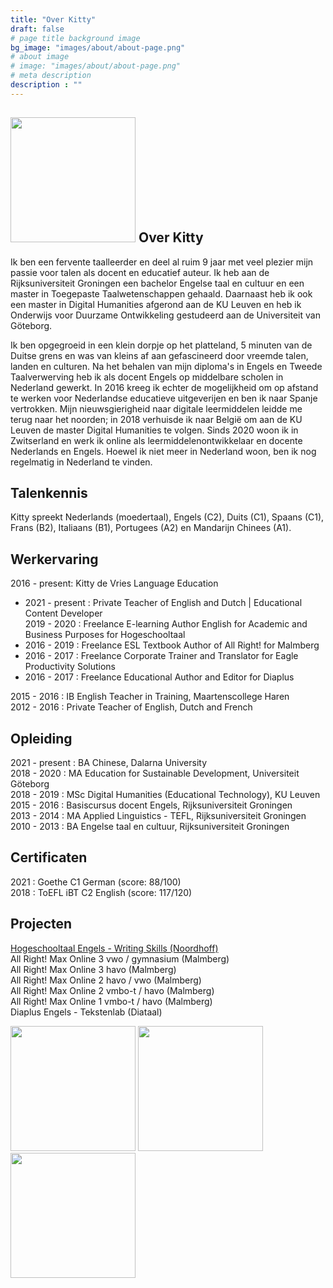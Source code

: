 ```yaml
---
title: "Over Kitty"
draft: false
# page title background image
bg_image: "images/about/about-page.png"
# about image
# image: "images/about/about-page.png"
# meta description
description : ""
---
```


## <img height=200px src=/images/about/kitty.jpeg> Over Kitty 
Ik ben een fervente taalleerder en deel al ruim 9 jaar met veel plezier mijn passie voor talen als docent en educatief auteur. Ik heb aan de Rijksuniversiteit Groningen een bachelor Engelse taal en cultuur en een master in Toegepaste Taalwetenschappen gehaald. Daarnaast heb ik ook een master in Digital Humanities afgerond aan de KU Leuven en heb ik Onderwijs voor Duurzame Ontwikkeling gestudeerd aan de Universiteit van Göteborg.

Ik ben opgegroeid in een klein dorpje op het platteland, 5 minuten van de Duitse grens en was van kleins af aan gefascineerd door vreemde talen, landen en culturen. Na het behalen van mijn diploma's in Engels en Tweede Taalverwerving heb ik als docent Engels op middelbare scholen in Nederland gewerkt. In 2016 kreeg ik echter de mogelijkheid om op afstand te werken voor Nederlandse educatieve uitgeverijen en ben ik naar Spanje vertrokken. Mijn nieuwsgierigheid naar digitale leermiddelen leidde me terug naar het noorden; in 2018 verhuisde ik naar België om aan de KU Leuven de master Digital Humanities te volgen. Sinds 2020 woon ik in Zwitserland en werk ik online als leermiddelenontwikkelaar en docente Nederlands en Engels. Hoewel ik niet meer in Nederland woon, ben ik nog regelmatig in Nederland te vinden. 

## Talenkennis
Kitty spreekt Nederlands (moedertaal), Engels (C2), Duits (C1), Spaans (C1), Frans (B2), Italiaans (B1), Portugees (A2) en Mandarijn Chinees (A1).

## Werkervaring

2016 - present: Kitty de Vries Language Education  
* 2021 - present : Private Teacher of English and Dutch | Educational Content Developer  
2019 - 2020 : Freelance E-learning Author English for Academic and Business Purposes for Hogeschooltaal  
* 2016 - 2019 : Freelance ESL Textbook Author of All Right! for Malmberg  
* 2016 - 2017 : Freelance Corporate Trainer and Translator for Eagle Productivity Solutions  
* 2016 - 2017 : Freelance Educational Author and Editor for Diaplus  

2015 - 2016 : IB English Teacher in Training, Maartenscollege Haren  
2012 - 2016 : Private Teacher of English, Dutch and French  


## Opleiding
2021 - present : BA Chinese, Dalarna University   
2018 - 2020 : MA Education for Sustainable Development, Universiteit Göteborg  
2018 - 2019 : MSc Digital Humanities (Educational Technology), KU Leuven  
2015 - 2016 : Basiscursus docent Engels, Rijksuniversiteit Groningen  
2013 - 2014 : MA Applied Linguistics - TEFL, Rijksuniversiteit Groningen    
2010 - 2013 : BA Engelse taal en cultuur, Rijksuniversiteit Groningen   

## Certificaten
2021 : Goethe C1 German (score: 88/100)  
2018 : ToEFL iBT C2 English (score: 117/120)  

## Projecten 
[Hogeschooltaal Engels - Writing Skills (Noordhoff)](https://www.hogeschooltaal.nl/hogeschooltaal-engels/?lang=en)  
All Right! Max Online 3 vwo / gymnasium (Malmberg)  
All Right! Max Online 3 havo (Malmberg)  
All Right! Max Online 2 havo / vwo (Malmberg)  
All Right! Max Online 2 vmbo-t / havo (Malmberg)  
All Right! Max Online 1 vmbo-t / havo (Malmberg)  
Diaplus Engels - Tekstenlab (Diataal)

<div>
<img height=200px src=/images/about/tekstenlab.png>
<img height=200px src=/images/about/hogeschooltaal.png>
<img height=200px src=/images/about/allright.png>
</div>